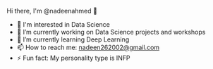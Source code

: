 Hi there, I'm @nadeenahmed 👋
- 💖 I'm interested in Data Science 
- 🔭 I’m currently working on Data Science projects and workshops
- 🌱 I’m currently learning Deep Learning
- 📫 How to reach me: nadeen262002@gmail.com
- ⚡ Fun fact: My personality type is INFP

